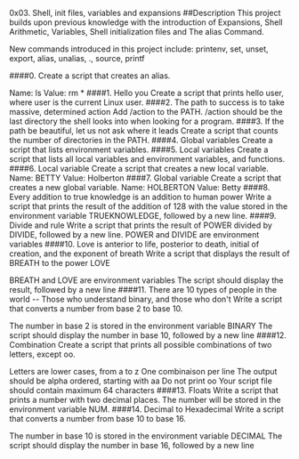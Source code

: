 0x03. Shell, init files, variables and expansions ##Description This project builds upon previous knowledge with the introduction of Expansions, Shell Arithmetic, Variables, Shell initialization files and The alias Command.

New commands introduced in this project include: printenv, set, unset, export, alias, unalias, ., source, printf

####0.<o> Create a script that creates an alias.

Name: ls
Value: rm *
####1. Hello you Create a script that prints hello user, where user is the current Linux user. ####2. The path to success is to take massive, determined action Add /action to the PATH. /action should be the last directory the shell looks into when looking for a program. ####3. If the path be beautiful, let us not ask where it leads Create a script that counts the number of directories in the PATH. ####4. Global variables Create a script that lists environment variables. ####5. Local variables Create a script that lists all local variables and environment variables, and functions. ####6. Local variable Create a script that creates a new local variable. Name: BETTY Value: Holberton ####7. Global variable Create a script that creates a new global variable. Name: HOLBERTON Value: Betty ####8. Every addition to true knowledge is an addition to human power Write a script that prints the result of the addition of 128 with the value stored in the environment variable TRUEKNOWLEDGE, followed by a new line. ####9. Divide and rule Write a script that prints the result of POWER divided by DIVIDE, followed by a new line. POWER and DIVIDE are environment variables ####10. Love is anterior to life, posterior to death, initial of creation, and the exponent of breath Write a script that displays the result of BREATH to the power LOVE

BREATH and LOVE are environment variables
The script should display the result, followed by a new line
####11. There are 10 types of people in the world -- Those who understand binary, and those who don't Write a script that converts a number from base 2 to base 10.

The number in base 2 is stored in the environment variable BINARY
The script should display the number in base 10, followed by a new line
####12. Combination Create a script that prints all possible combinations of two letters, except oo.

Letters are lower cases, from a to z
One combinaison per line
The output should be alpha ordered, starting with aa
Do not print oo
Your script file should contain maximum 64 characters
####13. Floats Write a script that prints a number with two decimal places. The number will be stored in the environment variable NUM. ####14. Decimal to Hexadecimal Write a script that converts a number from base 10 to base 16.

The number in base 10 is stored in the environment variable DECIMAL
The script should display the number in base 16, followed by a new line

